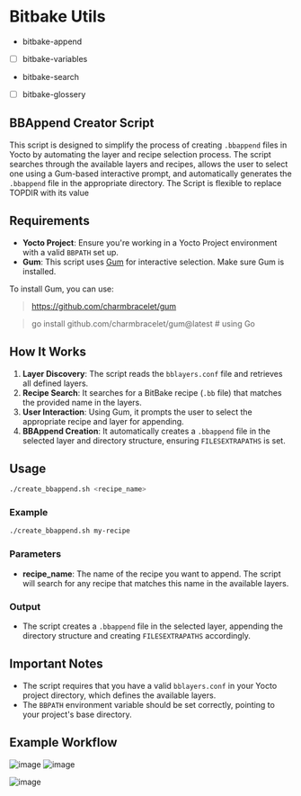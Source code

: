 
# Bitbake Utils
-  bitbake-append
- [ ] bitbake-variables
- bitbake-search
- [ ] bitbake-glossery
## BBAppend Creator Script

This script is designed to simplify the process of creating `.bbappend` files in Yocto by automating the layer and recipe selection process. The script searches through the available layers and recipes, allows the user to select one using a Gum-based interactive prompt, and automatically generates the `.bbappend` file in the appropriate directory.
  The Script is flexible to replace TOPDIR with its value
## Requirements

- **Yocto Project**: Ensure you're working in a Yocto Project environment with a valid `BBPATH` set up.
- **Gum**: This script uses [Gum](https://github.com/charmbracelet/gum) for interactive selection. Make sure Gum is installed.

To install Gum, you can use:

> https://github.com/charmbracelet/gum

> go install github.com/charmbracelet/gum@latest  # using Go


## How It Works

1. **Layer Discovery**: The script reads the `bblayers.conf` file and retrieves all defined layers.
2. **Recipe Search**: It searches for a BitBake recipe (`.bb` file) that matches the provided name in the layers.
3. **User Interaction**: Using Gum, it prompts the user to select the appropriate recipe and layer for appending.
4. **BBAppend Creation**: It automatically creates a `.bbappend` file in the selected layer and directory structure, ensuring `FILESEXTRAPATHS` is set.

## Usage

```bash
./create_bbappend.sh <recipe_name>
```

### Example

```bash
./create_bbappend.sh my-recipe
```

### Parameters

- **recipe_name**: The name of the recipe you want to append. The script will search for any recipe that matches this name in the available layers.

### Output

- The script creates a `.bbappend` file in the selected layer, appending the directory structure and creating `FILESEXTRAPATHS` accordingly.

## Important Notes

- The script requires that you have a valid `bblayers.conf` in your Yocto project directory, which defines the available layers.
- The `BBPATH` environment variable should be set correctly, pointing to your project's base directory.

## Example Workflow

![image](https://github.com/user-attachments/assets/48ee2ba8-b513-4bf0-8e67-f9752d919a5d)
![image](https://github.com/user-attachments/assets/c60173d9-c70d-473c-b7cb-a3757e1165e0)


![image](https://github.com/user-attachments/assets/bf572b19-4ab8-47af-8ba4-4689dbbf0b2f)
